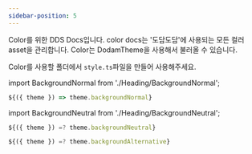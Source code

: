 ```yaml
---
sidebar-position: 5
---
```


Color를 위한 DDS Docs입니다. color docs는 '도담도담'에 사용되는 모든 컬러 asset을 관리합니다. Color는 DodamTheme을 사용해서 불러올 수 있습니다.

Color를 사용할 폴더에서 `style.ts`파일을 만들어 사용해주세요.

import BackgroundNormal from './Heading/BackgroundNormal';

<BackgroundNormal />

```ts title="style.ts"
${({ theme }) => theme.backgroundNormal}
```

import BackgroundNeutral from './Heading/BackgroundNeutral';

<BackgroundNeutral text="Background Neutral"/>

```ts title="style.ts"
${({ theme }) =? theme.backgroundNeutral}
```

<BackgroundNeutral text="Background Alternaitve"/>

```ts title="style.ts"
${({ theme }) =? theme.backgroundAlternative}
```
